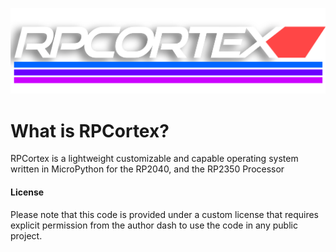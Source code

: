 ![RPCortex](Assets/RPCortex/RPCortex.png)

# What is RPCortex?
RPCortex is a lightweight customizable and capable operating system written in MicroPython for the RP2040, and the RP2350 Processor

#### License
Please note that this code is provided under a custom license that requires explicit permission from the author dash to use the code in any public project.
